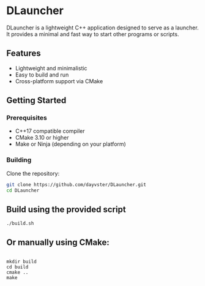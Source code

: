 
# DLauncher

DLauncher is a lightweight C++ application designed to serve as a launcher. It provides a minimal and fast way to start other programs or scripts.

## Features

- Lightweight and minimalistic
- Easy to build and run
- Cross-platform support via CMake

## Getting Started

### Prerequisites

- C++17 compatible compiler
- CMake 3.10 or higher
- Make or Ninja (depending on your platform)

### Building

Clone the repository:

```bash
git clone https://github.com/dayvster/DLauncher.git
cd DLauncher
```

## Build using the provided script

```shell
./build.sh
```

## Or manually using CMake:

```shell

mkdir build
cd build
cmake ..
make
```
